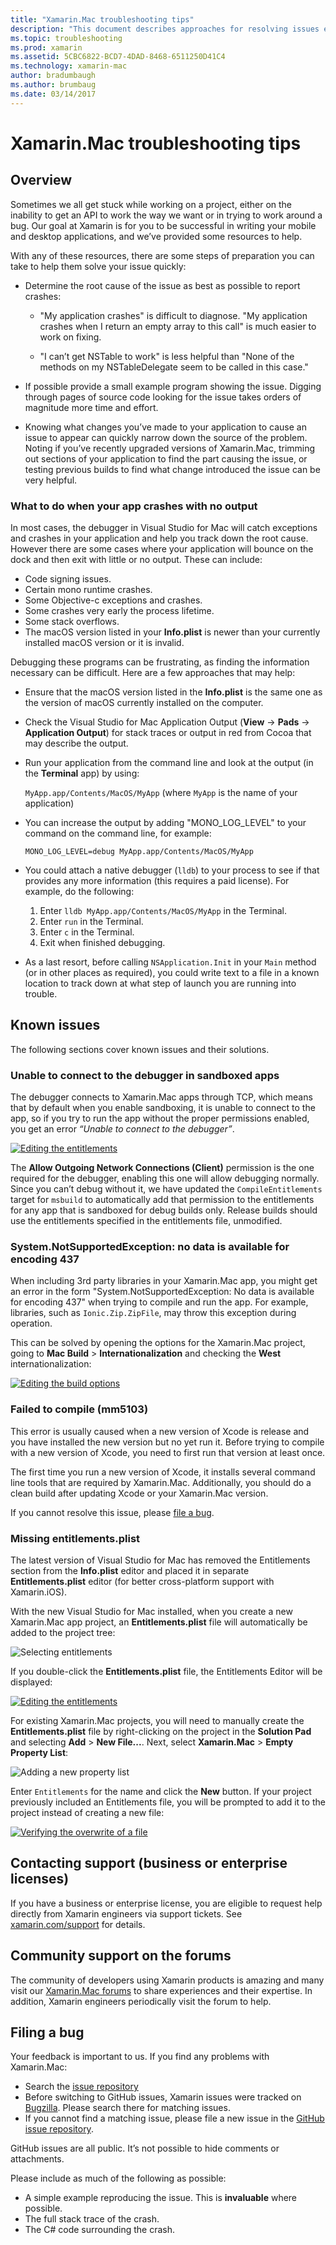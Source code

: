 ```yaml
---
title: "Xamarin.Mac troubleshooting tips"
description: "This document describes approaches for resolving issues encountered when developing Xamarin.Mac applications. It also discusses ways to get support."
ms.topic: troubleshooting
ms.prod: xamarin
ms.assetid: 5CBC6822-BCD7-4DAD-8468-6511250D41C4
ms.technology: xamarin-mac
author: bradumbaugh
ms.author: brumbaug
ms.date: 03/14/2017
---
```


# Xamarin.Mac troubleshooting tips

## Overview

Sometimes we all get stuck while working on a project, either on the inability to get an API to work the way we want or in trying to work around a bug. Our goal at Xamarin is for you to be successful in writing your mobile and desktop applications, and we’ve provided some resources to help.

With any of these resources, there are some steps of preparation you can take to help them solve your issue quickly:

- Determine the root cause of the issue as best as possible to report crashes:
 
	 - "My application crashes" is difficult to diagnose. "My application crashes when I return an empty array to this call" is much easier to work on fixing.

	 - "I can’t get NSTable to work" is less helpful than "None of the methods on my NSTableDelegate seem to be called in this case."

- If possible provide a small example program showing the issue. Digging through pages of source code looking for the issue takes orders of magnitude more time and effort.

- Knowing what changes you’ve made to your application to cause an issue to appear can quickly narrow down the source of the problem. Noting if you’ve recently upgraded versions of Xamarin.Mac, trimming out sections of your application to find the part causing the issue, or testing previous builds to find what change introduced the issue can be very helpful.


### What to do when your app crashes with no output

In most cases, the debugger in Visual Studio for Mac will catch exceptions and crashes in your application and help you track down the root cause. However there are some cases where your application will bounce on the dock and then exit with little or no output. These can include:

- Code signing issues.
- Certain mono runtime crashes.
- Some Objective-c exceptions and crashes.
- Some crashes very early the process lifetime.
- Some stack overflows.
- The macOS version listed in your **Info.plist** is newer than your currently installed macOS version or it is invalid.

Debugging these programs can be frustrating, as finding the information necessary can be difficult. Here are a few approaches that may help:

- Ensure that the macOS version listed in the **Info.plist** is the same one as the version of macOS currently installed on the computer.
- Check the Visual Studio for Mac Application Output (**View** -> **Pads** -> **Application Output**) for stack traces or output in red from Cocoa that may describe the output.
- Run your application from the command line and look at the output (in the **Terminal** app) by using: 

	 `MyApp.app/Contents/MacOS/MyApp` (where `MyApp` is the name of your application)
- You can increase the output by adding "MONO_LOG_LEVEL" to your command on the command line, for example: 

	 `MONO_LOG_LEVEL=debug MyApp.app/Contents/MacOS/MyApp`
- You could attach a native debugger (`lldb`) to your process to see if that provides any more information (this requires a paid license). For example, do the following:

	1. Enter `lldb MyApp.app/Contents/MacOS/MyApp` in the Terminal.
	2. Enter `run` in the Terminal.
	3. Enter `c` in the Terminal.
	4. Exit when finished debugging.
- As a last resort, before calling `NSApplication.Init` in your `Main` method (or in other places as required), you could write text to a file in a known location to track down at what step of launch you are running into trouble.

## Known issues

The following sections cover known issues and their solutions.

### Unable to connect to the debugger in sandboxed apps

The debugger connects to Xamarin.Mac apps through TCP, which means that by default when you enable sandboxing, it is unable to connect to the app, so if you try to run the app without the proper permissions enabled, you get an error *“Unable to connect to the debugger”*. 

[![Editing the entitlements](troubleshooting-images/debug01.png "Editing the entitlements")](troubleshooting-images/debug01-large.png#lightbox)

The **Allow Outgoing Network Connections (Client)** permission is the one required for the debugger, enabling this one will allow debugging normally. Since you can’t debug without it, we have updated the `CompileEntitlements` target for `msbuild` to automatically add that permission to the entitlements for any app that is sandboxed for debug builds only. Release builds should use the entitlements specified in the entitlements file, unmodified.

### System.NotSupportedException: no data is available for encoding 437
 
When including 3rd party libraries in your Xamarin.Mac app, you might get an error in the form "System.NotSupportedException: No data is available for encoding 437" when trying to compile and run the app. For example, libraries, such as `Ionic.Zip.ZipFile`, may throw this exception during operation.

This can be solved by opening the options for the Xamarin.Mac project, going to **Mac Build** > **Internationalization** and checking the **West** internationalization:

[![Editing the build options](troubleshooting-images/issue01.png "Editing the build options")](troubleshooting-images/issue01-large.png#lightbox)

### Failed to compile (mm5103)

This error is usually caused when a new version of Xcode is release and you have installed the new version but no yet run it. Before trying to compile with a new version of Xcode, you need to first run that version at least once.

The first time you run a new version of Xcode, it installs several command line tools that are required by Xamarin.Mac. Additionally, you should do a clean build after updating Xcode or your Xamarin.Mac version.

If you cannot resolve this issue, please [file a bug](#filing-a-bug).

### Missing entitlements.plist

The latest version of Visual Studio for Mac has removed the Entitlements section from the **Info.plist** editor and placed it in separate **Entitlements.plist** editor (for better cross-platform support with Xamarin.iOS).

With the new Visual Studio for Mac installed, when you create a new Xamarin.Mac app project, an **Entitlements.plist** file will automatically be added to the project tree:

![Selecting entitlements](troubleshooting-images/entitlements01.png "Selecting entitlements")

If you double-click the **Entitlements.plist** file, the Entitlements Editor will be displayed:

[![Editing the entitlements](troubleshooting-images/entitlements02.png "Editing the entitlements")](troubleshooting-images/entitlements02-large.png#lightbox)

For existing Xamarin.Mac projects, you will need to manually create the **Entitlements.plist** file by right-clicking on the project in the **Solution Pad** and selecting **Add** > **New File...**. Next, select **Xamarin.Mac** > **Empty Property List**:

![Adding a new property list](troubleshooting-images/entitlements03.png "Adding a new property list")

Enter `Entitlements` for the name and click the **New** button. If your project previously included an Entitlements file, you will be prompted to add it to the project instead of creating a new file:

[![Verifying the overwrite of a file](troubleshooting-images/entitlements04.png "Verifying the overwrite of a file")](troubleshooting-images/entitlements04-large.png#lightbox)

## Contacting support (business or enterprise licenses)

If you have a business or enterprise license, you are eligible to request help directly from Xamarin engineers via support tickets. See [xamarin.com/support](http://xamarin.com/support) for details.

## Community support on the forums

The community of developers using Xamarin products is amazing and many visit our [Xamarin.Mac forums](http://forums.xamarin.com/categories/mac) to share experiences and their expertise. In addition, Xamarin engineers periodically visit the forum to help.

<a name="filing-a-bug"/>

## Filing a bug

Your feedback is important to us. If you find any problems with Xamarin.Mac:

- Search the [issue repository](https://github.com/xamarin/xamarin-macios/issues) 
- Before switching to GitHub issues, Xamarin issues were tracked on [Bugzilla](https://bugzilla.xamarin.com/describecomponents.cgi). Please search there for matching issues.
- If you cannot find a matching issue, please file a new issue in the [GitHub issue repository](https://github.com/xamarin/xamarin-macios/issues/new).

GitHub issues are all public. It’s not possible to hide comments or attachments. 

Please include as much of the following as possible:                                                                                                                                          

- A simple example reproducing the issue. This is **invaluable** where possible. 
- The full stack trace of the crash.
- The C# code surrounding the crash. 
